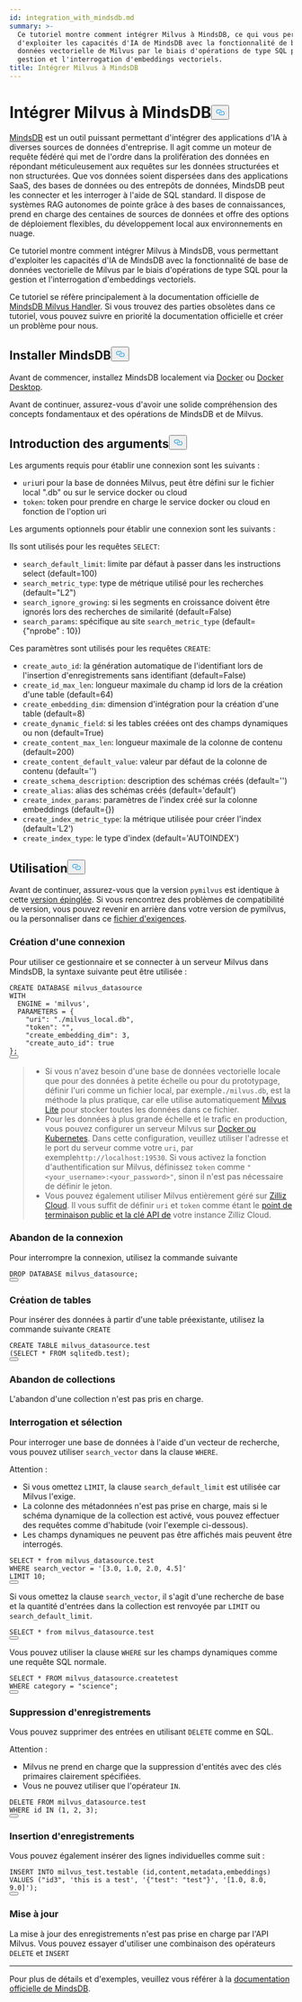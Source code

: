 ```yaml
---
id: integration_with_mindsdb.md
summary: >-
  Ce tutoriel montre comment intégrer Milvus à MindsDB, ce qui vous permet
  d'exploiter les capacités d'IA de MindsDB avec la fonctionnalité de base de
  données vectorielle de Milvus par le biais d'opérations de type SQL pour la
  gestion et l'interrogation d'embeddings vectoriels.
title: Intégrer Milvus à MindsDB
---
```

<h1 id="Integrate-Milvus-with-MindsDB" class="common-anchor-header">Intégrer Milvus à MindsDB<button data-href="#Integrate-Milvus-with-MindsDB" class="anchor-icon" translate="no">
      <svg translate="no"
        aria-hidden="true"
        focusable="false"
        height="20"
        version="1.1"
        viewBox="0 0 16 16"
        width="16"
      >
        <path
          fill="#0092E4"
          fill-rule="evenodd"
          d="M4 9h1v1H4c-1.5 0-3-1.69-3-3.5S2.55 3 4 3h4c1.45 0 3 1.69 3 3.5 0 1.41-.91 2.72-2 3.25V8.59c.58-.45 1-1.27 1-2.09C10 5.22 8.98 4 8 4H4c-.98 0-2 1.22-2 2.5S3 9 4 9zm9-3h-1v1h1c1 0 2 1.22 2 2.5S13.98 12 13 12H9c-.98 0-2-1.22-2-2.5 0-.83.42-1.64 1-2.09V6.25c-1.09.53-2 1.84-2 3.25C6 11.31 7.55 13 9 13h4c1.45 0 3-1.69 3-3.5S14.5 6 13 6z"
        ></path>
      </svg>
    </button></h1><p><a href="https://docs.mindsdb.com/what-is-mindsdb">MindsDB</a> est un outil puissant permettant d'intégrer des applications d'IA à diverses sources de données d'entreprise. Il agit comme un moteur de requête fédéré qui met de l'ordre dans la prolifération des données en répondant méticuleusement aux requêtes sur les données structurées et non structurées. Que vos données soient dispersées dans des applications SaaS, des bases de données ou des entrepôts de données, MindsDB peut les connecter et les interroger à l'aide de SQL standard. Il dispose de systèmes RAG autonomes de pointe grâce à des bases de connaissances, prend en charge des centaines de sources de données et offre des options de déploiement flexibles, du développement local aux environnements en nuage.</p>
<p>Ce tutoriel montre comment intégrer Milvus à MindsDB, vous permettant d'exploiter les capacités d'IA de MindsDB avec la fonctionnalité de base de données vectorielle de Milvus par le biais d'opérations de type SQL pour la gestion et l'interrogation d'embeddings vectoriels.</p>
<div class="alert note">
<p>Ce tutoriel se réfère principalement à la documentation officielle de <a href="https://github.com/mindsdb/mindsdb/tree/main/mindsdb/integrations/handlers/milvus_handler">MindsDB Milvus Handler</a>. Si vous trouvez des parties obsolètes dans ce tutoriel, vous pouvez suivre en priorité la documentation officielle et créer un problème pour nous.</p>
</div>
<h2 id="Install-MindsDB" class="common-anchor-header">Installer MindsDB<button data-href="#Install-MindsDB" class="anchor-icon" translate="no">
      <svg translate="no"
        aria-hidden="true"
        focusable="false"
        height="20"
        version="1.1"
        viewBox="0 0 16 16"
        width="16"
      >
        <path
          fill="#0092E4"
          fill-rule="evenodd"
          d="M4 9h1v1H4c-1.5 0-3-1.69-3-3.5S2.55 3 4 3h4c1.45 0 3 1.69 3 3.5 0 1.41-.91 2.72-2 3.25V8.59c.58-.45 1-1.27 1-2.09C10 5.22 8.98 4 8 4H4c-.98 0-2 1.22-2 2.5S3 9 4 9zm9-3h-1v1h1c1 0 2 1.22 2 2.5S13.98 12 13 12H9c-.98 0-2-1.22-2-2.5 0-.83.42-1.64 1-2.09V6.25c-1.09.53-2 1.84-2 3.25C6 11.31 7.55 13 9 13h4c1.45 0 3-1.69 3-3.5S14.5 6 13 6z"
        ></path>
      </svg>
    </button></h2><p>Avant de commencer, installez MindsDB localement via <a href="https://docs.mindsdb.com/setup/self-hosted/docker">Docker</a> ou <a href="https://docs.mindsdb.com/setup/self-hosted/docker-desktop">Docker Desktop</a>.</p>
<p>Avant de continuer, assurez-vous d'avoir une solide compréhension des concepts fondamentaux et des opérations de MindsDB et de Milvus.</p>
<h2 id="Arguments-Introduction" class="common-anchor-header">Introduction des arguments<button data-href="#Arguments-Introduction" class="anchor-icon" translate="no">
      <svg translate="no"
        aria-hidden="true"
        focusable="false"
        height="20"
        version="1.1"
        viewBox="0 0 16 16"
        width="16"
      >
        <path
          fill="#0092E4"
          fill-rule="evenodd"
          d="M4 9h1v1H4c-1.5 0-3-1.69-3-3.5S2.55 3 4 3h4c1.45 0 3 1.69 3 3.5 0 1.41-.91 2.72-2 3.25V8.59c.58-.45 1-1.27 1-2.09C10 5.22 8.98 4 8 4H4c-.98 0-2 1.22-2 2.5S3 9 4 9zm9-3h-1v1h1c1 0 2 1.22 2 2.5S13.98 12 13 12H9c-.98 0-2-1.22-2-2.5 0-.83.42-1.64 1-2.09V6.25c-1.09.53-2 1.84-2 3.25C6 11.31 7.55 13 9 13h4c1.45 0 3-1.69 3-3.5S14.5 6 13 6z"
        ></path>
      </svg>
    </button></h2><p>Les arguments requis pour établir une connexion sont les suivants :</p>
<ul>
<li><code translate="no">uri</code>uri pour la base de données Milvus, peut être défini sur le fichier local ".db" ou sur le service docker ou cloud</li>
<li><code translate="no">token</code>: token pour prendre en charge le service docker ou cloud en fonction de l'option uri</li>
</ul>
<p>Les arguments optionnels pour établir une connexion sont les suivants :</p>
<p>Ils sont utilisés pour les requêtes <code translate="no">SELECT</code>:</p>
<ul>
<li><code translate="no">search_default_limit</code>: limite par défaut à passer dans les instructions select (default=100)</li>
<li><code translate="no">search_metric_type</code>: type de métrique utilisé pour les recherches (default=&quot;L2&quot;)</li>
<li><code translate="no">search_ignore_growing</code>: si les segments en croissance doivent être ignorés lors des recherches de similarité (default=False)</li>
<li><code translate="no">search_params</code>: spécifique au site <code translate="no">search_metric_type</code> (default={&quot;nprobe&quot; : 10})</li>
</ul>
<p>Ces paramètres sont utilisés pour les requêtes <code translate="no">CREATE</code>:</p>
<ul>
<li><code translate="no">create_auto_id</code>: la génération automatique de l'identifiant lors de l'insertion d'enregistrements sans identifiant (default=False)</li>
<li><code translate="no">create_id_max_len</code>: longueur maximale du champ id lors de la création d'une table (default=64)</li>
<li><code translate="no">create_embedding_dim</code>: dimension d'intégration pour la création d'une table (default=8)</li>
<li><code translate="no">create_dynamic_field</code>: si les tables créées ont des champs dynamiques ou non (default=True)</li>
<li><code translate="no">create_content_max_len</code>: longueur maximale de la colonne de contenu (default=200)</li>
<li><code translate="no">create_content_default_value</code>: valeur par défaut de la colonne de contenu (default='')</li>
<li><code translate="no">create_schema_description</code>: description des schémas créés (default='')</li>
<li><code translate="no">create_alias</code>: alias des schémas créés (default='default')</li>
<li><code translate="no">create_index_params</code>: paramètres de l'index créé sur la colonne embeddings (default={})</li>
<li><code translate="no">create_index_metric_type</code>: la métrique utilisée pour créer l'index (default='L2')</li>
<li><code translate="no">create_index_type</code>: le type d'index (default='AUTOINDEX')</li>
</ul>
<h2 id="Usage" class="common-anchor-header">Utilisation<button data-href="#Usage" class="anchor-icon" translate="no">
      <svg translate="no"
        aria-hidden="true"
        focusable="false"
        height="20"
        version="1.1"
        viewBox="0 0 16 16"
        width="16"
      >
        <path
          fill="#0092E4"
          fill-rule="evenodd"
          d="M4 9h1v1H4c-1.5 0-3-1.69-3-3.5S2.55 3 4 3h4c1.45 0 3 1.69 3 3.5 0 1.41-.91 2.72-2 3.25V8.59c.58-.45 1-1.27 1-2.09C10 5.22 8.98 4 8 4H4c-.98 0-2 1.22-2 2.5S3 9 4 9zm9-3h-1v1h1c1 0 2 1.22 2 2.5S13.98 12 13 12H9c-.98 0-2-1.22-2-2.5 0-.83.42-1.64 1-2.09V6.25c-1.09.53-2 1.84-2 3.25C6 11.31 7.55 13 9 13h4c1.45 0 3-1.69 3-3.5S14.5 6 13 6z"
        ></path>
      </svg>
    </button></h2><p>Avant de continuer, assurez-vous que la version <code translate="no">pymilvus</code> est identique à cette <a href="https://github.com/mindsdb/mindsdb/blob/main/mindsdb/integrations/handlers/milvus_handler/requirements.txt">version épinglée</a>. Si vous rencontrez des problèmes de compatibilité de version, vous pouvez revenir en arrière dans votre version de pymilvus, ou la personnaliser dans ce <a href="https://github.com/mindsdb/mindsdb/tree/main/mindsdb/integrations/handlers/milvus_handler">fichier d'exigences</a>.</p>
<h3 id="Creating-connection" class="common-anchor-header">Création d'une connexion</h3><p>Pour utiliser ce gestionnaire et se connecter à un serveur Milvus dans MindsDB, la syntaxe suivante peut être utilisée :</p>
<pre><code translate="no" class="language-sql">CREATE DATABASE milvus_datasource
<span class="hljs-type">WITH</span>
  <span class="hljs-variable">ENGINE</span> <span class="hljs-operator">=</span> <span class="hljs-string">&#x27;milvus&#x27;</span>,
  PARAMETERS = {
    <span class="hljs-string">&quot;uri&quot;</span>: <span class="hljs-string">&quot;./milvus_local.db&quot;</span>,
    <span class="hljs-string">&quot;token&quot;</span>: <span class="hljs-string">&quot;&quot;</span>,
    <span class="hljs-string">&quot;create_embedding_dim&quot;</span>: <span class="hljs-number">3</span>,
    <span class="hljs-string">&quot;create_auto_id&quot;</span>: <span class="hljs-literal">true</span>
};
<button class="copy-code-btn"></button></code></pre>
<blockquote>
<ul>
<li>Si vous n'avez besoin d'une base de données vectorielle locale que pour des données à petite échelle ou pour du prototypage, définir l'uri comme un fichier local, par exemple<code translate="no">./milvus.db</code>, est la méthode la plus pratique, car elle utilise automatiquement <a href="https://milvus.io/docs/milvus_lite.md">Milvus Lite</a> pour stocker toutes les données dans ce fichier.</li>
<li>Pour les données à plus grande échelle et le trafic en production, vous pouvez configurer un serveur Milvus sur <a href="https://milvus.io/docs/install-overview.md">Docker ou Kubernetes</a>. Dans cette configuration, veuillez utiliser l'adresse et le port du serveur comme votre <code translate="no">uri</code>, par exemple<code translate="no">http://localhost:19530</code>. Si vous activez la fonction d'authentification sur Milvus, définissez <code translate="no">token</code> comme <code translate="no">&quot;&lt;your_username&gt;:&lt;your_password&gt;&quot;</code>, sinon il n'est pas nécessaire de définir le jeton.</li>
<li>Vous pouvez également utiliser Milvus entièrement géré sur <a href="https://zilliz.com/cloud">Zilliz Cloud</a>. Il vous suffit de définir <code translate="no">uri</code> et <code translate="no">token</code> comme étant le <a href="https://docs.zilliz.com/docs/on-zilliz-cloud-console#cluster-details">point de terminaison public et la clé API de</a> votre instance Zilliz Cloud.</li>
</ul>
</blockquote>
<h3 id="Dropping-connection" class="common-anchor-header">Abandon de la connexion</h3><p>Pour interrompre la connexion, utilisez la commande suivante</p>
<pre><code translate="no" class="language-sql">DROP DATABASE milvus_datasource;
<button class="copy-code-btn"></button></code></pre>
<h3 id="Creating-tables" class="common-anchor-header">Création de tables</h3><p>Pour insérer des données à partir d'une table préexistante, utilisez la commande suivante <code translate="no">CREATE</code></p>
<pre><code translate="no" class="language-sql">CREATE TABLE milvus_datasource.test
(SELECT * FROM sqlitedb.test);
<button class="copy-code-btn"></button></code></pre>
<h3 id="Dropping-collections" class="common-anchor-header">Abandon de collections</h3><p>L'abandon d'une collection n'est pas pris en charge.</p>
<h3 id="Querying-and-selecting" class="common-anchor-header">Interrogation et sélection</h3><p>Pour interroger une base de données à l'aide d'un vecteur de recherche, vous pouvez utiliser <code translate="no">search_vector</code> dans la clause <code translate="no">WHERE</code>.</p>
<p>Attention :</p>
<ul>
<li>Si vous omettez <code translate="no">LIMIT</code>, la clause <code translate="no">search_default_limit</code> est utilisée car Milvus l'exige.</li>
<li>La colonne des métadonnées n'est pas prise en charge, mais si le schéma dynamique de la collection est activé, vous pouvez effectuer des requêtes comme d'habitude (voir l'exemple ci-dessous).</li>
<li>Les champs dynamiques ne peuvent pas être affichés mais peuvent être interrogés.</li>
</ul>
<pre><code translate="no" class="language-sql"><span class="hljs-variable constant_">SELECT</span> * <span class="hljs-keyword">from</span> milvus_datasource.<span class="hljs-property">test</span>
<span class="hljs-variable constant_">WHERE</span> search_vector = <span class="hljs-string">&#x27;[3.0, 1.0, 2.0, 4.5]&#x27;</span>
<span class="hljs-variable constant_">LIMIT</span> <span class="hljs-number">10</span>;
<button class="copy-code-btn"></button></code></pre>
<p>Si vous omettez la clause <code translate="no">search_vector</code>, il s'agit d'une recherche de base et la quantité d'entrées dans la collection est renvoyée par <code translate="no">LIMIT</code> ou <code translate="no">search_default_limit</code>.</p>
<pre><code translate="no" class="language-sql"><span class="hljs-variable constant_">SELECT</span> * <span class="hljs-keyword">from</span> milvus_datasource.<span class="hljs-property">test</span>
<button class="copy-code-btn"></button></code></pre>
<p>Vous pouvez utiliser la clause <code translate="no">WHERE</code> sur les champs dynamiques comme une requête SQL normale.</p>
<pre><code translate="no" class="language-sql">SELECT * FROM milvus_datasource.createtest
<span class="hljs-type">WHERE</span> <span class="hljs-variable">category</span> <span class="hljs-operator">=</span> <span class="hljs-string">&quot;science&quot;</span>;
<button class="copy-code-btn"></button></code></pre>
<h3 id="Deleting-records" class="common-anchor-header">Suppression d'enregistrements</h3><p>Vous pouvez supprimer des entrées en utilisant <code translate="no">DELETE</code> comme en SQL.</p>
<p>Attention :</p>
<ul>
<li>Milvus ne prend en charge que la suppression d'entités avec des clés primaires clairement spécifiées.</li>
<li>Vous ne pouvez utiliser que l'opérateur <code translate="no">IN</code>.</li>
</ul>
<pre><code translate="no" class="language-sql">DELETE FROM milvus_datasource.test
WHERE <span class="hljs-built_in">id</span> IN (<span class="hljs-number">1</span>, <span class="hljs-number">2</span>, <span class="hljs-number">3</span>);
<button class="copy-code-btn"></button></code></pre>
<h3 id="Inserting-records" class="common-anchor-header">Insertion d'enregistrements</h3><p>Vous pouvez également insérer des lignes individuelles comme suit :</p>
<pre><code translate="no" class="language-sql">INSERT INTO milvus_test.testable (<span class="hljs-built_in">id</span>,content,metadata,embeddings)
VALUES (<span class="hljs-string">&quot;id3&quot;</span>, <span class="hljs-string">&#x27;this is a test&#x27;</span>, <span class="hljs-string">&#x27;{&quot;test&quot;: &quot;test&quot;}&#x27;</span>, <span class="hljs-string">&#x27;[1.0, 8.0, 9.0]&#x27;</span>);
<button class="copy-code-btn"></button></code></pre>
<h3 id="Updating" class="common-anchor-header">Mise à jour</h3><p>La mise à jour des enregistrements n'est pas prise en charge par l'API Milvus. Vous pouvez essayer d'utiliser une combinaison des opérateurs <code translate="no">DELETE</code> et <code translate="no">INSERT</code></p>
<hr>
<p>Pour plus de détails et d'exemples, veuillez vous référer à la <a href="https://docs.mindsdb.com/what-is-mindsdb">documentation officielle de MindsDB</a>.</p>
